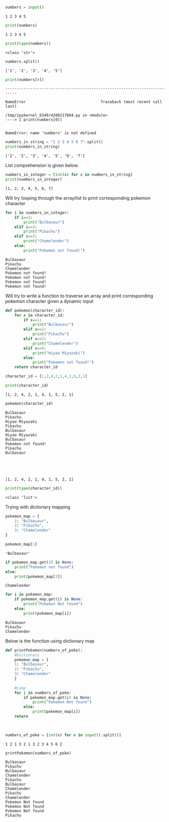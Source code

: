 ```python
numbers = input()
```

    1 2 3 4 5



```python
print(numbers)
```

    1 2 3 4 5



```python
print(type(numbers))
```

    <class 'str'>



```python
numbers.split()
```




    ['1', '2', '3', '4', '5']




```python
print(numbers[0])
```


    ---------------------------------------------------------------------------

    NameError                                 Traceback (most recent call last)

    /tmp/ipykernel_6349/4206217684.py in <module>
    ----> 1 print(numbers[0])
    

    NameError: name 'numbers' is not defined



```python
numbers_in_string = "1 2 3 4 5 6 7".split()
print(numbers_in_string)
```

    ['1', '2', '3', '4', '5', '6', '7']


List comprehension is given below. 


```python
numbers_in_integer = [int(x) for x in numbers_in_string]
print(numbers_in_integer)
```

    [1, 2, 3, 4, 5, 6, 7]


Will try looping through the array/list to print corresponding pokemon character


```python
for i in numbers_in_integer:
    if i==1:
        print("Bulbasaur")
    elif i==2:
        print("Pikachu")
    elif i==3:
        print("Chamelender")
    else:
        print("Pokemon not found!")
```

    Bulbasaur
    Pikachu
    Chamelender
    Pokemon not found!
    Pokemon not found!
    Pokemon not found!
    Pokemon not found!


Will try to write a function to traverse an array and print corresponding pokemon character given a dynamic input


```python
def pokemon(character_id):
    for x in character_id:
        if x==1:
            print("Bulbasaur")
        elif x==2:
            print("Pikachu")
        elif x==3:
            print("Chamelender")
        elif x==4:
            print("Hiyao Miyazaki")
        else:
            print("Pokemon not found!")
    return character_id
```


```python
character_id = [1,2,4,2,1,4,1,5,2,1]
```


```python
print(character_id)
```

    [1, 2, 4, 2, 1, 4, 1, 5, 2, 1]



```python
pokemon(character_id)
```

    Bulbasaur
    Pikachu
    Hiyao Miyazaki
    Pikachu
    Bulbasaur
    Hiyao Miyazaki
    Bulbasaur
    Pokemon not found!
    Pikachu
    Bulbasaur





    [1, 2, 4, 2, 1, 4, 1, 5, 2, 1]




```python
print(type(character_id))
```

    <class 'list'>


Trying with dictionary mapping


```python
pokemon_map = {
    1: "Bulbasaur",
    2: "Pikachu",
    3: "Chamelender"
}
```


```python
pokemon_map[1]
```




    'Bulbasaur'




```python
if pokemon_map.get(3) is None:
    print("Pokemon not found")
else:
    print(pokemon_map[3])
```

    Chamelender



```python
for i in pokemon_map:
    if pokemon_map.get(i) is None:
        print("Pokemon Not found")
    else:
        print(pokemon_map[i])
```

    Bulbasaur
    Pikachu
    Chamelender


Below is the function using dictionary map


```python
def printPokemon(numbers_of_poke):
    #Dictionary
    pokemon_map = {
    1: "Bulbasaur",
    2: "Pikachu",
    3: "Chamelender"
    }
    
    #Loop
    for i in numbers_of_poke:
        if pokemon_map.get(i) is None:
            print("Pokemon Not found")
        else:
            print(pokemon_map[i])
    return  
    
    
```


```python
numbers_of_poke = [int(x) for x in input().split()]
```

    1 2 1 3 2 1 3 2 3 4 5 6 2



```python
printPokemon(numbers_of_poke)
```

    Bulbasaur
    Pikachu
    Bulbasaur
    Chamelender
    Pikachu
    Bulbasaur
    Chamelender
    Pikachu
    Chamelender
    Pokemon Not found
    Pokemon Not found
    Pokemon Not found
    Pikachu



```python

```
